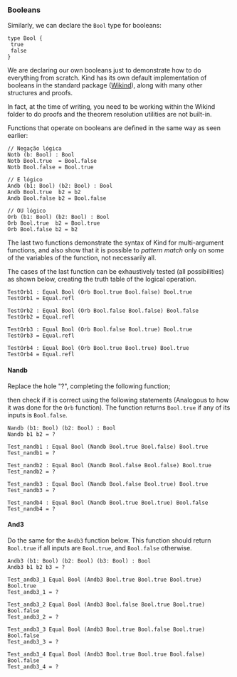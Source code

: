 ### Booleans

Similarly, we can declare the `Bool` type for booleans:

```rust,ignore
type Bool {
 true
 false
}
```

<!-- TODO mudar isso aqui caso tenhamos um gerenciador de pacotes -->
We are declaring our own booleans just to demonstrate how to do everything from scratch. Kind has its own default implementation of booleans in the standard package ([Wikind](github.com/Kindelia/Wikind)), along with many other structures and proofs.

In fact, at the time of writing, you need to be working within the Wikind folder to do proofs and the theorem resolution utilities are not built-in.

Functions that operate on booleans are defined in the same way as seen earlier:

```rust,ignore
// Negação lógica
Notb (b: Bool) : Bool
Notb Bool.true  = Bool.false
Notb Bool.false = Bool.true

// E lógico
Andb (b1: Bool) (b2: Bool) : Bool
Andb Bool.true  b2 = b2
Andb Bool.false b2 = Bool.false

// OU lógico
Orb (b1: Bool) (b2: Bool) : Bool
Orb Bool.true  b2 = Bool.true
Orb Bool.false b2 = b2
```

The last two functions demonstrate the syntax of Kind for multi-argument functions, and also show that it is possible to *pattern match* only on some of the variables of the function, not necessarily all.

The cases of the last function can be exhaustively tested (all possibilities) as shown below, creating the truth table of the logical operation.

```rust,ignore
TestOrb1 : Equal Bool (Orb Bool.true Bool.false) Bool.true
TestOrb1 = Equal.refl

TestOrb2 : Equal Bool (Orb Bool.false Bool.false) Bool.false
TestOrb2 = Equal.refl

TestOrb3 : Equal Bool (Orb Bool.false Bool.true) Bool.true
TestOrb3 = Equal.refl

TestOrb4 : Equal Bool (Orb Bool.true Bool.true) Bool.true
TestOrb4 = Equal.refl
```

#### Nandb

Replace the hole "?", completing the following function;

then check if it is correct using the following statements (Analogous to how it was done for the `Orb` function). The function returns `Bool.true` if any of its inputs is `Bool.false`.

```rust,ignore
Nandb (b1: Bool) (b2: Bool) : Bool
Nandb b1 b2 = ?

Test_nandb1 : Equal Bool (Nandb Bool.true Bool.false) Bool.true
Test_nandb1 = ?

Test_nandb2 : Equal Bool (Nandb Bool.false Bool.false) Bool.true
Test_nandb2 = ?

Test_nandb3 : Equal Bool (Nandb Bool.false Bool.true) Bool.true
Test_nandb3 = ?

Test_nandb4 : Equal Bool (Nandb Bool.true Bool.true) Bool.false
Test_nandb4 = ?
```

#### And3

Do the same for the `Andb3` function below. This function should return `Bool.true` if all inputs are `Bool.true`, and `Bool.false` otherwise.

```rust,ignore
Andb3 (b1: Bool) (b2: Bool) (b3: Bool) : Bool
Andb3 b1 b2 b3 = ?

Test_andb3_1 Equal Bool (Andb3 Bool.true Bool.true Bool.true) Bool.true
Test_andb3_1 = ?

Test_andb3_2 Equal Bool (Andb3 Bool.false Bool.true Bool.true) Bool.false
Test_andb3_2 = ?

Test_andb3_3 Equal Bool (Andb3 Bool.true Bool.false Bool.true) Bool.false
Test_andb3_3 = ?

Test_andb3_4 Equal Bool (Andb3 Bool.true Bool.true Bool.false) Bool.false
Test_andb3_4 = ?
```
